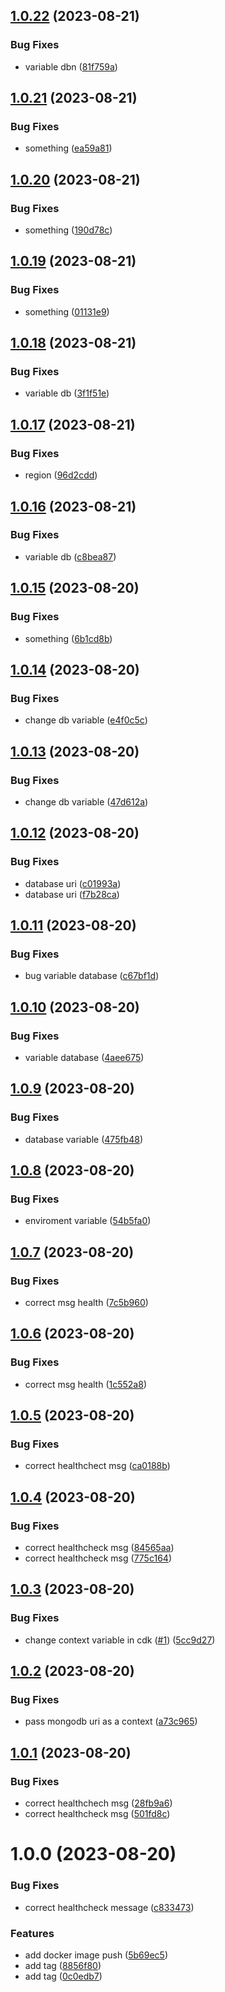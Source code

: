 ## [1.0.22](https://github.com/siobhanmt3/cdk-project/compare/v1.0.21...v1.0.22) (2023-08-21)


### Bug Fixes

* variable dbn ([81f759a](https://github.com/siobhanmt3/cdk-project/commit/81f759a70c8387854486703300649e97090f44f5))

## [1.0.21](https://github.com/siobhanmt3/cdk-project/compare/v1.0.20...v1.0.21) (2023-08-21)


### Bug Fixes

* something ([ea59a81](https://github.com/siobhanmt3/cdk-project/commit/ea59a81a9a2abc97bb7450fcd027c191a27c1721))

## [1.0.20](https://github.com/siobhanmt3/cdk-project/compare/v1.0.19...v1.0.20) (2023-08-21)


### Bug Fixes

* something ([190d78c](https://github.com/siobhanmt3/cdk-project/commit/190d78ca505437d489f9ef04927c1bab00273ca0))

## [1.0.19](https://github.com/siobhanmt3/cdk-project/compare/v1.0.18...v1.0.19) (2023-08-21)


### Bug Fixes

* something ([01131e9](https://github.com/siobhanmt3/cdk-project/commit/01131e9cb882d96a4deec59a3c1e6ccaacbe5536))

## [1.0.18](https://github.com/siobhanmt3/cdk-project/compare/v1.0.17...v1.0.18) (2023-08-21)


### Bug Fixes

* variable db ([3f1f51e](https://github.com/siobhanmt3/cdk-project/commit/3f1f51ec4bffc68f025ffe428a43aca794fb56b4))

## [1.0.17](https://github.com/siobhanmt3/cdk-project/compare/v1.0.16...v1.0.17) (2023-08-21)


### Bug Fixes

* region ([96d2cdd](https://github.com/siobhanmt3/cdk-project/commit/96d2cddb0f5131d38d4072f1a2d638729ec68e95))

## [1.0.16](https://github.com/siobhanmt3/cdk-project/compare/v1.0.15...v1.0.16) (2023-08-21)


### Bug Fixes

* variable db ([c8bea87](https://github.com/siobhanmt3/cdk-project/commit/c8bea87b2e3c1585e8cc8f0ff5dfc59abf1bff56))

## [1.0.15](https://github.com/siobhanmt3/cdk-project/compare/v1.0.14...v1.0.15) (2023-08-20)


### Bug Fixes

* something ([6b1cd8b](https://github.com/siobhanmt3/cdk-project/commit/6b1cd8b656371ae401f9ac38b4ff6edf85a828da))

## [1.0.14](https://github.com/siobhanmt3/cdk-project/compare/v1.0.13...v1.0.14) (2023-08-20)


### Bug Fixes

* change db variable ([e4f0c5c](https://github.com/siobhanmt3/cdk-project/commit/e4f0c5c015d61b63c30062c67357ba08e3056291))

## [1.0.13](https://github.com/siobhanmt3/cdk-project/compare/v1.0.12...v1.0.13) (2023-08-20)


### Bug Fixes

* change db variable ([47d612a](https://github.com/siobhanmt3/cdk-project/commit/47d612abe16fe42d4634de8445af8a6ca9a6fe3a))

## [1.0.12](https://github.com/siobhanmt3/cdk-project/compare/v1.0.11...v1.0.12) (2023-08-20)


### Bug Fixes

* database uri ([c01993a](https://github.com/siobhanmt3/cdk-project/commit/c01993a38bd0a68961b9f185e38918e973185e49))
* database uri ([f7b28ca](https://github.com/siobhanmt3/cdk-project/commit/f7b28caca6c9f0ec6b7009956d6982c7693f7302))

## [1.0.11](https://github.com/siobhanmt3/cdk-project/compare/v1.0.10...v1.0.11) (2023-08-20)


### Bug Fixes

* bug variable database ([c67bf1d](https://github.com/siobhanmt3/cdk-project/commit/c67bf1d4f9d83aa65240bed5420633e9df5fc2fa))

## [1.0.10](https://github.com/siobhanmt3/cdk-project/compare/v1.0.9...v1.0.10) (2023-08-20)


### Bug Fixes

* variable database ([4aee675](https://github.com/siobhanmt3/cdk-project/commit/4aee6754e9d578a4cf1ff83b39457e7934a39d61))

## [1.0.9](https://github.com/siobhanmt3/cdk-project/compare/v1.0.8...v1.0.9) (2023-08-20)


### Bug Fixes

* database variable ([475fb48](https://github.com/siobhanmt3/cdk-project/commit/475fb48ff78798de2d71cce386891ff5bf4bbffb))

## [1.0.8](https://github.com/siobhanmt3/cdk-project/compare/v1.0.7...v1.0.8) (2023-08-20)


### Bug Fixes

* enviroment variable ([54b5fa0](https://github.com/siobhanmt3/cdk-project/commit/54b5fa0f67aa55f471d306a0d5b6c87be7f741eb))

## [1.0.7](https://github.com/siobhanmt3/cdk-project/compare/v1.0.6...v1.0.7) (2023-08-20)


### Bug Fixes

* correct msg health ([7c5b960](https://github.com/siobhanmt3/cdk-project/commit/7c5b960a7bfacc0dee67887e22a50e528781a7a3))

## [1.0.6](https://github.com/siobhanmt3/cdk-project/compare/v1.0.5...v1.0.6) (2023-08-20)


### Bug Fixes

* correct msg health ([1c552a8](https://github.com/siobhanmt3/cdk-project/commit/1c552a86ebed039cc9313706e4be0c076cfb914e))

## [1.0.5](https://github.com/siobhanmt3/cdk-project/compare/v1.0.4...v1.0.5) (2023-08-20)


### Bug Fixes

* correct healthchect msg ([ca0188b](https://github.com/siobhanmt3/cdk-project/commit/ca0188bf5abb90b85285c2265232df198d15a82d))

## [1.0.4](https://github.com/siobhanmt3/cdk-project/compare/v1.0.3...v1.0.4) (2023-08-20)


### Bug Fixes

* correct healthcheck msg ([84565aa](https://github.com/siobhanmt3/cdk-project/commit/84565aa696d52d4af58803de9122f6ef2d2e8e25))
* correct healthcheck msg ([775c164](https://github.com/siobhanmt3/cdk-project/commit/775c164fa956c728aa4d65bc5e6a010c702748cd))

## [1.0.3](https://github.com/siobhanmt3/cdk-project/compare/v1.0.2...v1.0.3) (2023-08-20)


### Bug Fixes

* change context variable in cdk ([#1](https://github.com/siobhanmt3/cdk-project/issues/1)) ([5cc9d27](https://github.com/siobhanmt3/cdk-project/commit/5cc9d2769abdea794014f80c1178a4fc10c280b3))

## [1.0.2](https://github.com/siobhanmt3/cdk-project/compare/v1.0.1...v1.0.2) (2023-08-20)


### Bug Fixes

* pass mongodb uri as a context ([a73c965](https://github.com/siobhanmt3/cdk-project/commit/a73c96588ec3dfa0f82247d8aadab4689957be6a))

## [1.0.1](https://github.com/siobhanmt3/cdk-project/compare/v1.0.0...v1.0.1) (2023-08-20)


### Bug Fixes

* correct healthchech msg ([28fb9a6](https://github.com/siobhanmt3/cdk-project/commit/28fb9a634c3eedd888808d9c71881e39a2552a0d))
* correct healthcheck msg ([501fd8c](https://github.com/siobhanmt3/cdk-project/commit/501fd8c5336d43d1cc72e2ed0e25ec6b3d72f8fa))

# 1.0.0 (2023-08-20)


### Bug Fixes

* correct healthcheck message ([c833473](https://github.com/siobhanmt3/cdk-project/commit/c8334730b5954f2bfda6978b38ecbb6874585766))


### Features

* add docker image push ([5b69ec5](https://github.com/siobhanmt3/cdk-project/commit/5b69ec5a7e7977af8cd5ffce5ea320ef18d55747))
* add tag ([8856f80](https://github.com/siobhanmt3/cdk-project/commit/8856f807ac408b729b8113f7716e370ddf0e0620))
* add tag ([0c0edb7](https://github.com/siobhanmt3/cdk-project/commit/0c0edb704adb5e2b91b228f6eeb1128de7621cfb))
